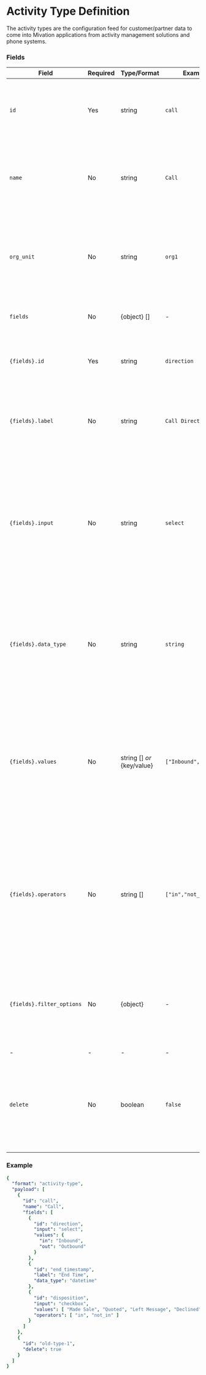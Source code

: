 # Activity Type Definition

The activity types are the configuration feed for customer/partner data to come into Mivation applications from activity management solutions and phone systems.

### Fields
| Field | Required | Type/Format | Example(s) | Description|
|-------|----------|-------------|---------|------------|
| `id` | Yes | string | `call` | The identifier for the type of activity being defined.  This value will be used as the `type` in "activity"|
| `name` | No | string | `Call` | The user-friendly name for the type being defined. If not supplied, the `id` will be used as the `name`. |
| `org_unit` | No | string | `org1` | This field is used by larger organizations to direct this activity to a specific workgroup or sub-account within the organization hierarchy. |
| `fields` | No | {object} [] | - | An array of fields that will come with the activity data.  |
| `{fields}.id` | Yes | string | `direction` | The identifier for the filed that will match the field (key) in the JSON of the activity record. |
| `{fields}.label` | No | string | `Call Direction` | The user-friendly label for the field being defined. If not supplied, the `id` will be displayed. |
| `{fields}.input` | No | string | `select` | Visual control to be used for the field.  Options are: `text`, `number`, `textarea`, `radio`, `checkbox`, `select` and `multi-select`.  If not supplied, the system will use an appropriate input control for the data type. |
| `{fields}.data_type` | No | string | `string` | Type of data contained in the field.  Options are: `string`, `integer`, `double`, `boolean`, `datetime`, `date`, `duration`.  The default is `string`. |
| `{fields}.values` | No | string [] *or* {key/value} | `["Inbound","Outbound"]` | A list of possible values for the field, to be displayed when the `input` is set to `select` or `checkbox`.  If sent as a JSON object it will be treated as key/value pairs, supporting data value vs. display label. |
| `{fields}.operators` | No | string [] | `["in","not_in"]` | *(Advanced Configuration)* A list of supported comparison operators for the field.  It's normally recommended to omit this and let the system choose appropriate operators for the data type and input. |
| `{fields}.filter_options` | No | {object} | - | *(Advanced Configuration)* Advanced options for filter setup. Detail will be provided if this is required for your configuration.  |
|-|-|-|-|-|
| `delete` | No | boolean | `false` | Used in combination with `id` to delete a previously sent activity type.  When `delete` is `true`, `id` is required and all other values are ignored.|


### Example

```yaml
{
  "format": "activity-type",
  "payload": [
    { 
      "id": "call",
      "name": "Call",
      "fields": [
        {
          "id": "direction",
          "input": "select",
          "values": {
            "in": "Inbound",
            "out": "Outbound"
          }
        },
        {
          "id": "end_timestamp",
          "label": "End Time",
          "data_type": "datetime"
        },
        {
          "id": "disposition",
          "input": "checkbox",
          "values": [ "Made Sale", "Quoted", "Left Message", "Declined" ],
          "operators": [ "in", "not_in" ]
        }
      ]
    },
    {
      "id": "old-type-1",
      "delete": true
    }
  ]
}
```


 
